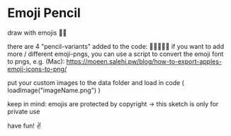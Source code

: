 # Emoji Pencil
draw with emojis 👩‍🎨

there are 4 "pencil-variants" added to the code: 👩‍🎨🧠💸🔥
if you want to add more / different emoji-pngs, you can use a script to convert the emoji font to pngs,
e.g. (Mac): https://moeen.salehi.pw/blog/how-to-export-apples-emoji-icons-to-png/

put your custom images to the data folder and load in code ( loadImage("imageName.png") )

keep in mind: emojis are protected by copyright
-> this sketch is only for private use

have fun!
✌️
